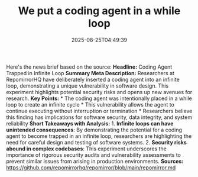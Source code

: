 ﻿---
title: "We put a coding agent in a while loop"
date: "2025-08-25T04:49:39"
category: "Markets"
summary: ""
slug: "we put a coding agent in a while loop"
source_urls:
  - "https://github.com/repomirrorhq/repomirror/blob/main/repomirror.md"
seo:
  title: "We put a coding agent in a while loop | Hash n Hedge"
  description: ""
  keywords: ["news", "markets", "brief"]
---
Here's the news brief based on the source:  **Headline:** Coding Agent Trapped in Infinite Loop  **Summary Meta Description:** Researchers at RepomirrorHQ have deliberately inserted a coding agent into an infinite loop, demonstrating a unique vulnerability in software design. This experiment highlights potential security risks and opens up new avenues for research.  **Key Points:**  * The coding agent was intentionally placed in a while loop to create an infinite cycle * This vulnerability allows the agent to continue executing without interruption or termination * Researchers believe this finding has implications for software security, data integrity, and system reliability  **Short Takeaways with Analysis:**  1. **Infinite loops can have unintended consequences**: By demonstrating the potential for a coding agent to become trapped in an infinite loop, researchers are highlighting the need for careful design and testing of software systems. 2. **Security risks abound in complex codebases**: This experiment underscores the importance of rigorous security audits and vulnerability assessments to prevent similar issues from arising in production environments.  **Sources:** https://github.com/repomirrorhq/repomirror/blob/main/repomirror.md 
